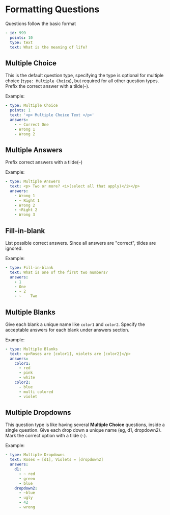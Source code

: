 Formatting Questions
=====================================

Questions follow the basic format
```yaml
- id: 999
  points: 10
  type: text
  text: What is the meaning of life?
```

Multiple Choice
----------------------
This is the default question type, specifying the type is optional for multiple choice (`type: Multiple Choice`), but required for all other question types.
Prefix the correct answer with a tilde(`~`).

Example:
```yaml
- type: Multiple Choice
  points: 1
  text: '<p> Multiple Choice Text </p>'
  answers:
    - ~ Correct One
    - Wrong 1
    - Wrong 2
```


Multiple Answers
------------------------------
Prefix correct answers with a tilde(`~`)

Example:
```yaml
- type: Multiple Answers
  text: <p> Two or more? <i>(select all that apply)</i></p>
  answers:
    - Wrong 1
    - ~ Right 1
    - Wrong 2
    - ~Right 2
    - Wrong 3
```

Fill-in-blank
------------------------------
List possible correct answers. Since all answers are "correct", tildes are ignored.

Example:
```yaml
- type: Fill-in-blank
  text: What is one of the first two numbers?
  answers:
    - 1
    - One
    - ~ 2
    - ~    Two
```

Multiple Blanks
------------------------------
Give each blank a unique name like `color1` and `color2`. Specify the acceptable answers for each blank under answers section.

Example:
```yaml
- type: Multiple Blanks
  text: <p>Roses are [color1], violets are [color2]</p>
  answers:
    color1:
      - red
      - pink
      - white
    color2:
      - blue
      - multi colored
      - violet
```


Multiple Dropdowns
------------------------------
This question type is like having several **Multiple Choice** questions, inside a single question. Give each drop down a unique name (eg, d1, dropdown2). Mark the correct option with a tilde (`~`).

Example:

```yaml
- type: Multiple Dropdowns
  text: Roses = [d1], Violets = [dropdown2]
  answers:
    d1:
      - ~ red
      - green
      - blue
    dropdown2:
      - ~blue
      - ugly
      - 42
      - wrong
```
